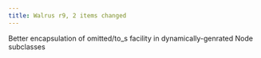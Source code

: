 ```yaml
---
title: Walrus r9, 2 items changed
---
```


Better encapsulation of omitted/to\_s facility in dynamically-genrated Node subclasses
